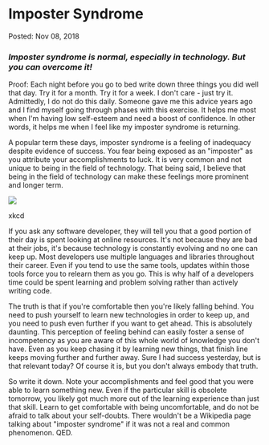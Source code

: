 <h1>Imposter Syndrome</h1>
<span class="post-meta">Posted: Nov 08, 2018</span>
<h3><i>Imposter syndrome is normal, especially in technology. But you can overcome it!</i></h3>

Proof:
Each night before you go to bed write down three things you did well that day. Try it for a month. Try it for a week. I don't care - just try it. Admittedly, I do not do this daily. Someone gave me this advice years ago and I find myself going through phases with this exercise. It helps me most when I'm having low self-esteem and need a boost of confidence. In other words, it helps me when I feel like my imposter syndrome is returning.

A popular term these days, imposter syndrome is a feeling of inadequacy despite evidence of success. You fear being exposed as an "imposter" as you attribute your accomplishments to luck. It is very common and not unique to being in the field of technology. That being said, I believe that being in the field of technology can make these feelings more prominent and longer term.

<img class="post-gif" src="https://imgs.xkcd.com/comics/impostor_syndrome.png"/>
<p class="img-caption">xkcd</p>

If you ask any software developer, they will tell you that a good portion of their day is spent looking at online resources. It's not because they are bad at their jobs, it's because technology is constantly evolving and no one can keep up. Most developers use multiple languages and libraries throughout their career. Even if you tend to use the same tools, updates within those tools force you to relearn them as you go. This is why half of a developers time could be spent learning and problem solving rather than actively writing code.

The truth is that if you're comfortable then you're likely falling behind. You need to push yourself to learn new technologies in order to keep up, and you need to push even further if you want to get ahead. This is absolutely daunting. This perception of feeling behind can easily foster a sense of incompetency as you are aware of this whole world of knowledge you don't have. Even as you keep chasing it by learning new things, that finish line keeps moving further and further away. Sure I had success yesterday, but is that relevant today? Of course it is, but you don't always embody that truth.

So write it down. Note your accomplishments and feel good that you were able to learn something new. Even if the particular skill is obsolete tomorrow, you likely got much more out of the learning experience than just that skill. Learn to get comfortable with being uncomfortable, and do not be afraid to talk about your self-doubts. There wouldn't be a Wikipedia page talking about "imposter syndrome" if it was not a real and common phenomenon. QED.
